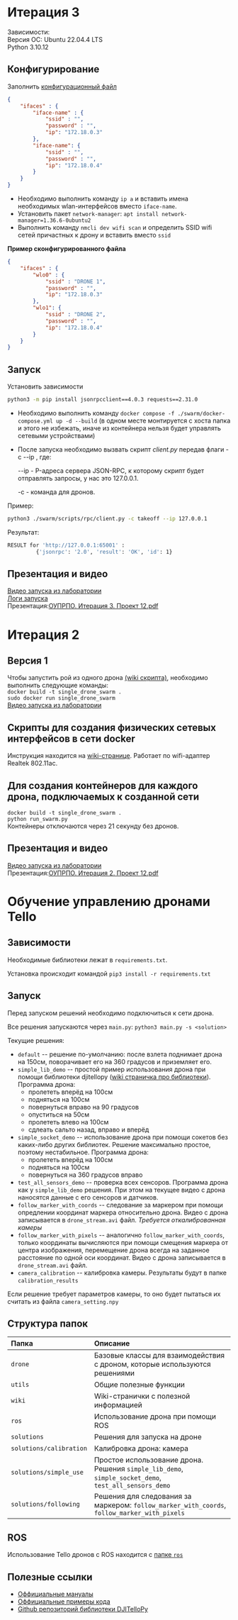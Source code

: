 # Итерация 3
Зависимости:  
Версия ОС: Ubuntu 22.04.4 LTS  
Python 3.10.12

## Конфигурирование
Заполнить [конфигурационный файл](https://github.com/OSLL/tello-dev/blob/master/swarm/networks.json)
```json
{
    "ifaces" : {
        "iface-name" : {
            "ssid" : "",
            "password" : "",
            "ip": "172.18.0.3"
        },
        "iface-name": {
            "ssid" : "",
            "password" : "",
            "ip": "172.18.0.4"
        }
    }
}
```
- Необходимо выполнить команду `ip a` и вставить имена необходимых wlan-интерфейсов вместо `iface-name`.
- Установить пакет `network-manager`:
  `apt install network-manager=1.36.6-0ubuntu2`
- Выполнить команду `nmcli dev wifi scan` и определить SSID wifi сетей причастных к дрону и вставить вместо `ssid`

**Пример сконфигурированного файла**
```json
{
    "ifaces" : {
        "wlo0" : {
            "ssid" : "DRONE 1",
            "password" : "",
            "ip": "172.18.0.3"
        },
        "wlo1": {
            "ssid" : "DRONE 2",
            "password" : "",
            "ip": "172.18.0.4"
        }
    }
}
```

## Запуск
Установить зависимости  
```bash
python3 -m pip install jsonrpcclient==4.0.3 requests==2.31.0
```
- Необходимо выполнить команду `docker compose -f ./swarm/docker-compose.yml up -d --build` (в одном месте монтируется с хоста папка и этого не избежать, иначе из контейнера нельзя будет управлять сетевыми устройствами)
- После запуска необходимо вызвать скрипт *client.py* передав флаги -c <command> --ip <ip>,
  где:
  
  --ip - P-адреса сервера JSON-RPC, к которому скрипт будет отправлять запросы, у нас это 127.0.0.1.
   
  -c - команда для дронов.  
  
Пример:
```bash
python3 ./swarm/scripts/rpc/client.py -c takeoff --ip 127.0.0.1
```
Результат:  
```bash
RESULT for 'http://127.0.0.1:65001' :
         {'jsonrpc': '2.0', 'result': 'OK', 'id': 1}
```
## Презентация и видео
[Видео запуска из лаборатории](https://drive.google.com/file/d/1AlVOG27zfj0EoQd7CfunbafDo9c3x55g/view?usp=sharing)  
[Логи запуска](https://drive.google.com/file/d/1QEGajXq3eJybhvswaCkATVJhRs7hSCsq/view?usp=sharing)  
Презентация:[ОУПРПО. Итерация 3. Проект 12.pdf](https://github.com/OSLL/tello-dev/files/15123364/3.12.pdf)


#
#

# Итерация 2
## Версия 1
Чтобы запустить рой из одного дрона [(wiki скрипта)](https://github.com/OSLL/tello-dev/wiki/%D0%97%D0%B0%D0%BF%D1%83%D1%81%D0%BA-%D0%BE%D0%B4%D0%B8%D0%BD%D0%BE%D1%87%D0%BD%D0%BE%D0%B3%D0%BE-%D0%B4%D1%80%D0%BE%D0%BD%D0%B0), необходимо выполнить следующие команды:    
`docker build -t single_drone_swarm .`   
`sudo docker run single_drone_swarm`  
[Видео запуска из лаборатории](https://drive.google.com/file/d/1U_BEifhNsm7GAZkeG5-yhBLDRsZn3LQ_/view)
## Скрипты для создания физических сетевых интерфейсов в сети docker
Инструкция находится на [wiki-странице](https://github.com/OSLL/tello-dev/wiki/%D0%A4%D0%B8%D0%B7%D0%B8%D1%87%D0%B5%D1%81%D0%BA%D0%BE%D0%B5-%D1%83%D1%81%D1%82%D1%80%D0%BE%D0%B9%D1%81%D1%82%D0%B2%D0%BE). Работает по wifi-адаптер Realtek 802.11ac.
## Для создания контейнеров для каждого дрона, подключаемых к созданной сети  
`docker build -t single_drone_swarm .`    
`python run_swarm.py`     
Контейнеры отключаются через 21 секунду без дронов.
## Презентация и видео
[Видео запуска из лаборатории](https://drive.google.com/file/d/1U_BEifhNsm7GAZkeG5-yhBLDRsZn3LQ_/view)  
Презентация:[ОУПРПО. Итерация 2. Проект 12.pdf](https://github.com/OSLL/tello-dev/files/14780046/2.12.pdf)

#
#

# Обучение управлению дронами Tello

## Зависимости

Необходимые библиотеки лежат в `requirements.txt`.

Установка происходит командой `pip3 install -r requirements.txt`

## Запуск

Перед запуском решений необходимо подключиться к сети дрона.

Все решения запускаются через `main.py`: `python3 main.py -s <solution>`

Текущие решения:
* `default` -- решение по-умолчанию: после взлета поднимает дрона на 150см, поворачивает его на 360 градусов и приземляет его.
* `simple_lib_demo` -- простой пример использования дрона при помощи библиотеки djitellopy ([wiki страничка про библиотеки](./wiki/simple_using.md)). Программа дрона:
  * пролететь вперёд на 100см
  * подняться на 100см
  * повернуться вправо на 90 градусов
  * опуститься на 50см
  * пролететь влево на 100см
  * сдлеать сальто назад, вправо и вперёд
* `simple_socket_demo` -- использование дрона при помощи сокетов без каких-либо других библиотек. Решение максимально простое, поэтому нестабильное. Программа дрона:
  * пролететь вперёд на 100см
  * подняться на 100см
  * повернуться на 360 градусов вправо
* `test_all_sensors_demo` -- проверка всех сенсоров. Программа дрона как у `simple_lib_demo` решения. При этом на текущее видео с дрона наносятся данные с его сенсоров и датчиков.
* `follow_marker_with_coords` -- следование за маркером при помощи опредлении координат маркера относительно дрона. Видео с дрона записывается в `drone_stream.avi` файл. *Требуется откалиброванная камеры*
* `follow_marker_with_pixels` -- аналогично `follow_marker_with_coords`, только координаты вычисляются при помощи смещения маркера от центра изображения, перемещение дрона всегда на заданное расстояние по одной оси координат. Видео с дрона записывается в `drone_stream.avi` файл.
* `camera_calibration` -- калибровка камеры. Результаты будут в папке `calibration_results`

Если решение требует параметров камеры, то оно будет пытаться их считать из файла `camera_setting.npy`

## Структура папок

|     Папка         |        Описание         |
|:------------------|:------------------------|
|     `drone`       | Базовые классы для взаимодействия с дроном, которые используются решениями |
|     `utils`       | Общие полезные функции |
|     `wiki`        | Wiki-странички с полезной информацией |
|     `ros`         | Использование дрона при помощи ROS |
|   `solutions`     | Решения для запуска на дроне |
| `solutions/calibration` | Калибровка дрона: камера |
| `solutions/simple_use`  | Простое использование дрона. Решения `simple_lib_demo`, `simple_socket_demo`, `test_all_sensors_demo` |
| `solutions/following`   | Решения для следования за маркером: `follow_marker_with_coords`, `follow_marker_with_pixels` |


## ROS

Использование Tello дронов с ROS находится с [папке `ros`](./ros)

## Полезные ссылки

* [Оффициальные мануалы](https://www.ryzerobotics.com/tello-edu/downloads)
* [Оффициальные примеры кода](https://github.com/dji-sdk/Tello-Python)
* [Github репозиторий библиотеки DJITelloPy](https://github.com/damiafuentes/DJITelloPy)
